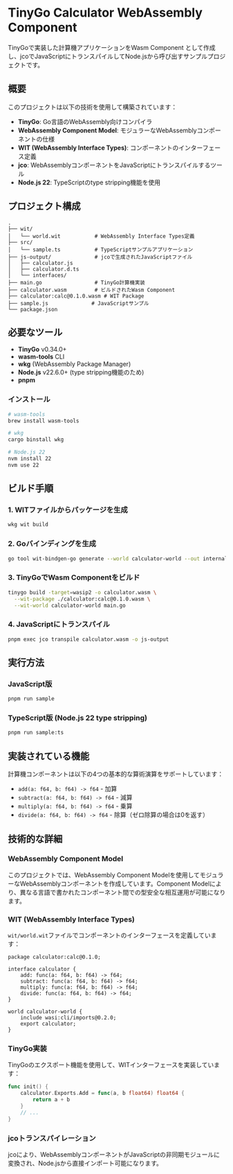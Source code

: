 # TinyGo Calculator WebAssembly Component

TinyGoで実装した計算機アプリケーションをWasm Component として作成し、jcoでJavaScriptにトランスパイルしてNode.jsから呼び出すサンプルプロジェクトです。

## 概要

このプロジェクトは以下の技術を使用して構築されています：

-   **TinyGo**: Go言語のWebAssembly向けコンパイラ
-   **WebAssembly Component Model**: モジュラーなWebAssemblyコンポーネントの仕様
-   **WIT (WebAssembly Interface Types)**: コンポーネントのインターフェース定義
-   **jco**: WebAssemblyコンポーネントをJavaScriptにトランスパイルするツール
-   **Node.js 22**: TypeScriptのtype stripping機能を使用

## プロジェクト構成

```
.
├── wit/
│   └── world.wit           # WebAssembly Interface Types定義
├── src/
│   └── sample.ts           # TypeScriptサンプルアプリケーション
├── js-output/              # jcoで生成されたJavaScriptファイル
│   ├── calculator.js
│   ├── calculator.d.ts
│   └── interfaces/
├── main.go                 # TinyGo計算機実装
├── calculator.wasm         # ビルドされたWasm Component
├── calculator:calc@0.1.0.wasm # WIT Package
├── sample.js              # JavaScriptサンプル
└── package.json
```

## 必要なツール

-   **TinyGo** v0.34.0+
-   **wasm-tools** CLI
-   **wkg** (WebAssembly Package Manager)
-   **Node.js** v22.6.0+ (type stripping機能のため)
-   **pnpm**

### インストール

```bash
# wasm-tools
brew install wasm-tools

# wkg
cargo binstall wkg

# Node.js 22
nvm install 22
nvm use 22
```

## ビルド手順

### 1. WITファイルからパッケージを生成

```bash
wkg wit build
```

### 2. Goバインディングを生成

```bash
go tool wit-bindgen-go generate --world calculator-world --out internal ./calculator:calc@0.1.0.wasm
```

### 3. TinyGoでWasm Componentをビルド

```bash
tinygo build -target=wasip2 -o calculator.wasm \
  --wit-package ./calculator:calc@0.1.0.wasm \
  --wit-world calculator-world main.go
```

### 4. JavaScriptにトランスパイル

```bash
pnpm exec jco transpile calculator.wasm -o js-output
```

## 実行方法

### JavaScript版

```bash
pnpm run sample
```

### TypeScript版 (Node.js 22 type stripping)

```bash
pnpm run sample:ts
```

## 実装されている機能

計算機コンポーネントは以下の4つの基本的な算術演算をサポートしています：

-   `add(a: f64, b: f64) -> f64` - 加算
-   `subtract(a: f64, b: f64) -> f64` - 減算
-   `multiply(a: f64, b: f64) -> f64` - 乗算
-   `divide(a: f64, b: f64) -> f64` - 除算（ゼロ除算の場合は0を返す）

## 技術的な詳細

### WebAssembly Component Model

このプロジェクトでは、WebAssembly Component Modelを使用してモジュラーなWebAssemblyコンポーネントを作成しています。Component Modelにより、異なる言語で書かれたコンポーネント間での型安全な相互運用が可能になります。

### WIT (WebAssembly Interface Types)

`wit/world.wit`ファイルでコンポーネントのインターフェースを定義しています：

```wit
package calculator:calc@0.1.0;

interface calculator {
    add: func(a: f64, b: f64) -> f64;
    subtract: func(a: f64, b: f64) -> f64;
    multiply: func(a: f64, b: f64) -> f64;
    divide: func(a: f64, b: f64) -> f64;
}

world calculator-world {
    include wasi:cli/imports@0.2.0;
    export calculator;
}
```

### TinyGo実装

TinyGoのエクスポート機能を使用して、WITインターフェースを実装しています：

```go
func init() {
    calculator.Exports.Add = func(a, b float64) float64 {
        return a + b
    }
    // ...
}
```

### jcoトランスパイレーション

jcoにより、WebAssemblyコンポーネントがJavaScriptの非同期モジュールに変換され、Node.jsから直接インポート可能になります。
